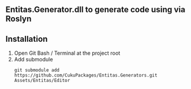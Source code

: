 ## Entitas.Generator.dll to generate code using via Roslyn

## Installation
1. Open Git Bash / Terminal at the project root
2. Add submodule
   ```
   git submodule add https://github.com/CukuPackages/Entitas.Generators.git Assets/Entitas/Editor
   ```

